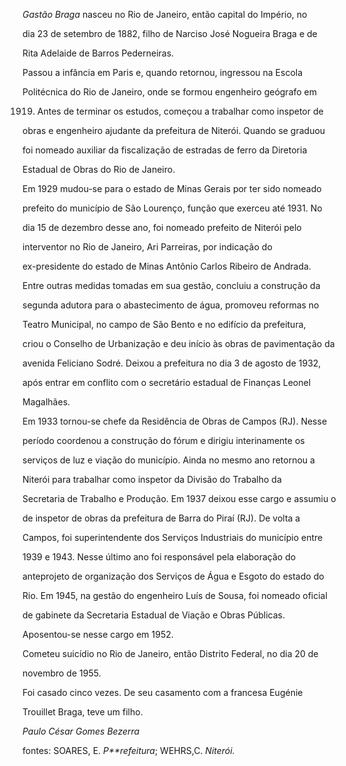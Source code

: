 

*Gastão Braga* nasceu no Rio de Janeiro, então capital do Império, no

dia 23 de setembro de 1882, filho de Narciso José Nogueira Braga e de

Rita Adelaide de Barros Pederneiras.



Passou a infância em Paris e, quando retornou, ingressou na Escola

Politécnica do Rio de Janeiro, onde se formou engenheiro geógrafo em

1919. Antes de terminar os estudos, começou a trabalhar como inspetor de

obras e engenheiro ajudante da prefeitura de Niterói. Quando se graduou

foi nomeado auxiliar da fiscalização de estradas de ferro da Diretoria

Estadual de Obras do Rio de Janeiro.



Em 1929 mudou-se para o estado de Minas Gerais por ter sido nomeado

prefeito do município de São Lourenço, função que exerceu até 1931. No

dia 15 de dezembro desse ano, foi nomeado prefeito de Niterói pelo

interventor no Rio de Janeiro, Ari Parreiras, por indicação do

ex-presidente do estado de Minas Antônio Carlos Ribeiro de Andrada.

Entre outras medidas tomadas em sua gestão, concluiu a construção da

segunda adutora para o abastecimento de água, promoveu reformas no

Teatro Municipal, no campo de São Bento e no edifício da prefeitura,

criou o Conselho de Urbanização e deu início às obras de pavimentação da

avenida Feliciano Sodré. Deixou a prefeitura no dia 3 de agosto de 1932,

após entrar em conflito com o secretário estadual de Finanças Leonel

Magalhães.



Em 1933 tornou-se chefe da Residência de Obras de Campos (RJ). Nesse

período coordenou a construção do fórum e dirigiu interinamente os

serviços de luz e viação do município. Ainda no mesmo ano retornou a

Niterói para trabalhar como inspetor da Divisão do Trabalho da

Secretaria de Trabalho e Produção. Em 1937 deixou esse cargo e assumiu o

de inspetor de obras da prefeitura de Barra do Piraí (RJ). De volta a

Campos, foi superintendente dos Serviços Industriais do município entre

1939 e 1943. Nesse último ano foi responsável pela elaboração do

anteprojeto de organização dos Serviços de Água e Esgoto do estado do

Rio. Em 1945, na gestão do engenheiro Luís de Sousa, foi nomeado oficial

de gabinete da Secretaria Estadual de Viação e Obras Públicas.

Aposentou-se nesse cargo em 1952.



Cometeu suicídio no Rio de Janeiro, então Distrito Federal, no dia 20 de

novembro de 1955.



Foi casado cinco vezes. De seu casamento com a francesa Eugénie

Trouillet Braga, teve um filho.



*Paulo César Gomes Bezerra*



fontes: SOARES, E. *P**refeitura*; WEHRS,C. *Niterói.*

